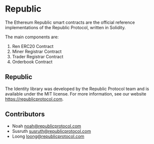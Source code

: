 # Republic

The Ethereum Republic smart contracts are the official reference implementations of the Republic Protocol, written in Solidity.

The main components are:

1. Ren ERC20 Contract
2. Miner Registrar Contract
3. Trader Registrar Contract
4. Orderbook Contract


## Republic

The Identity library was developed by the Republic Protocol team and is available under the MIT license. For more information, see our website https://republicprotocol.com. 

## Contributors

* Noah noah@republicprotocol.com
* Susruth susruth@republicprotocol.com
* Loong loong@republicprotocol.com